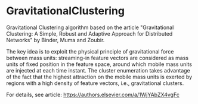 # GravitationalClustering

Gravitational Clustering algorithm based on the article "Gravitational Clustering: A Simple, Robust and Adaptive Approach for Distributed Networks" by Binder, Muma and Zoubir. 

The key idea is to exploit the physical principle of gravitational force between mass units: streaming-in feature vectors are considered as mass units of fixed position in the feature space, around which mobile mass units are injected at each time instant. The cluster enumeration takes advantage of the fact that the highest attraction on the mobile mass units is exerted by regions with a high density of feature vectors, i.e., gravitational clusters.

For details, see article: https://authors.elsevier.com/a/1WjYAbZX4vgFc

